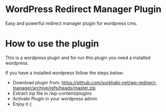 # WordPress Redirect Manager Plugin

Easy and powerful redirect manager plugin for wordpress cms.

# How to use the plugin

This is a wordpress plugin and for run this plugin you need a installed wordpress.

If you have a installed wordpress follow the steps below:

* Download plugin from: https://github.com/sorkhabi-net/wp-redirect-manager/archive/refs/heads/master.zip
* Extract zip file in /wp-content/plugins
* Activate Plugin in your wordpress admin
* Enjoy it (: